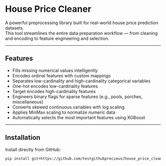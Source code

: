 #  House Price Cleaner

A powerful preprocessing library built for real-world house price prediction datasets.  
This tool streamlines the entire data preparation workflow — from cleaning and encoding to feature engineering and selection.

---

## Features

- Fills missing numerical values intelligently
- Encodes ordinal features with custom mappings
- Separates low-cardinality and high-cardinality categorical variables
- One-hot encodes low-cardinality features
- Target encodes high-cardinality features
- Engineers binary flags for sparse features (e.g., pools, porches, miscellaneous)
- Converts skewed continuous variables with log scaling
- Applies MinMax scaling to normalize numeric data
- Automatically selects the most important features using XGBoost

---

##  Installation

Install directly from GitHub:

```bash
pip install git+https://github.com/testgithubprecious/house_price_cleaner.git

